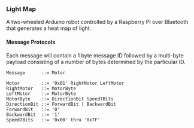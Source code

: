 ### Light Map ###
A two-wheeled Arduino robot controlled by a Raspberry PI over Bluetooth that generates a heat map of light.

#### Message Protocols ####
Each message will contain a 1 byte message ID followed by a multi-byte
payload consisting of a number of bytes determined by the particular ID.

```
Message      ::= Motor

Motor        ::= '0x01' RightMotor LeftMotor
RightMotor   ::= MotorByte
LeftMotor    ::= MotorByte
MotorByte    ::= DirectionBit Speed7Bits
DirectionBit ::= ForwardBit | BackwardBit
ForwardBit   ::= '0'
BackwardBit  ::= '1'
Speed7Bits   ::= '0x00' thru '0x7F'
```
